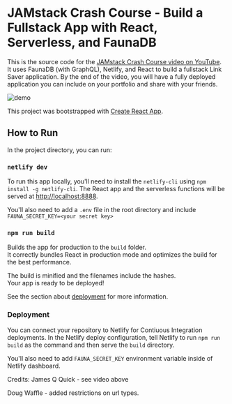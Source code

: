 # JAMstack Crash Course - Build a Fullstack App with React, Serverless, and FaunaDB

This is the source code for the [JAMstack Crash Course video on
YouTube]. It uses FaunaDB (with GraphQL), Netlify, and React to build
a fullstack Link Saver application. By the end of the video, you will
have a fully deployed application you can include on your portfolio
and share with your friends.

![demo](./images/example.png)

This project was bootstrapped with [Create React App].

## How to Run

In the project directory, you can run:

### `netlify dev`

To run this app locally, you'll need to install the `netlify-cli`
using `npm install -g netlify-cli`. The React app and the serverless
functions will be served at
[http://localhost:8888](http://localhost:8888).

You'll also need to add a `.env` file in the root directory and
include `FAUNA_SECRET_KEY=<your secret key>`

### `npm run build`

Builds the app for production to the `build` folder.<br /> It
correctly bundles React in production mode and optimizes the build for
the best performance.

The build is minified and the filenames include the hashes.<br /> Your
app is ready to be deployed!

See the section about
[deployment](https://facebook.github.io/create-react-app/docs/deployment)
for more information.

### Deployment

You can connect your repository to Netlify for Contiuous Integration
deployments. In the Netlify deploy configuration, tell Netlify to run
`npm run build` as the command and then serve the `build` directory.

You'll also need to add `FAUNA_SECRET_KEY` environment variable inside
of Netlify dashboard.

<!-- Links -->

[jamstack crash course video on youtube]:
  https://www.youtube.com/watch?v=73b1ZbmB96I
[create react app]: https://github.com/facebook/create-react-app

Credits: James Q Quick - see video above

Doug Waffle - added restrictions on url types.

